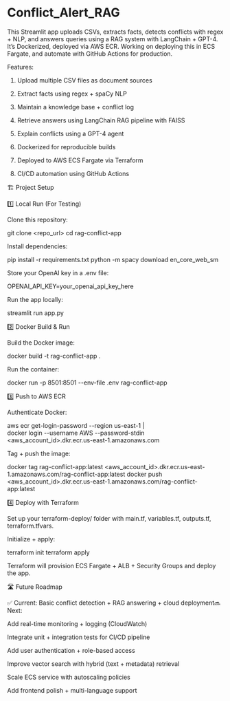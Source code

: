 # Conflict_Alert_RAG
This Streamlit app uploads CSVs, extracts facts, detects conflicts with regex + NLP, and answers queries using a RAG system with LangChain + GPT-4. It’s Dockerized, deployed via AWS ECR. Working on deploying this in ECS Fargate, and automate with GitHub Actions for production.

Features: 

1) Upload multiple CSV files as document sources
   
2) Extract facts using regex + spaCy NLP

3) Maintain a knowledge base + conflict log
   
4) Retrieve answers using LangChain RAG pipeline with FAISS

5) Explain conflicts using a GPT-4 agent
  
6) Dockerized for reproducible builds
   
7) Deployed to AWS ECS Fargate via Terraform
    
8) CI/CD automation using GitHub Actions

🏗 Project Setup

1️⃣ Local Run (For Testing)

Clone this repository:

git clone <repo_url>
cd rag-conflict-app

Install dependencies:

pip install -r requirements.txt
python -m spacy download en_core_web_sm

Store your OpenAI key in a .env file:

OPENAI_API_KEY=your_openai_api_key_here

Run the app locally:

streamlit run app.py

2️⃣ Docker Build & Run

Build the Docker image:

docker build -t rag-conflict-app .

Run the container:

docker run -p 8501:8501 --env-file .env rag-conflict-app

3️⃣ Push to AWS ECR

Authenticate Docker:

aws ecr get-login-password --region us-east-1 | \
docker login --username AWS --password-stdin <aws_account_id>.dkr.ecr.us-east-1.amazonaws.com

Tag + push the image:

docker tag rag-conflict-app:latest <aws_account_id>.dkr.ecr.us-east-1.amazonaws.com/rag-conflict-app:latest
docker push <aws_account_id>.dkr.ecr.us-east-1.amazonaws.com/rag-conflict-app:latest

4️⃣ Deploy with Terraform

Set up your terraform-deploy/ folder with main.tf, variables.tf, outputs.tf, terraform.tfvars.

Initialize + apply:

terraform init
terraform apply

Terraform will provision ECS Fargate + ALB + Security Groups and deploy the app.

🛣 Future Roadmap

✅ Current: Basic conflict detection + RAG answering + cloud deployment🔜 Next:

Add real-time monitoring + logging (CloudWatch)

Integrate unit + integration tests for CI/CD pipeline

Add user authentication + role-based access

Improve vector search with hybrid (text + metadata) retrieval

Scale ECS service with autoscaling policies

Add frontend polish + multi-language support
